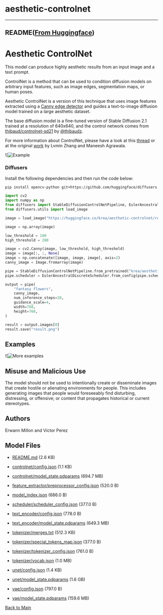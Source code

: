 
# aesthetic-controlnet
---


## README([From Huggingface](https://huggingface.co/krea/aesthetic-controlnet))



# Aesthetic ControlNet
This model can produce highly aesthetic results from an input image and a text prompt.

ControlNet is a method that can be used to condition diffusion models on arbitrary input features, such as image edges, segmentation maps, or human poses. 

Aesthetic ControlNet is a version of this technique that uses image features extracted using a [Canny edge detector](https://docs.opencv.org/4.x/da/d22/tutorial_py_canny.html) and guides a text-to-image diffusion model trained on a large aesthetic dataset.

The base diffusion model is a fine-tuned version of Stable Diffusion 2.1 trained at a resolution of 640x640, and the control network comes from [thibaud/controlnet-sd21](https://huggingface.co/thibaud/controlnet-sd21) by [@thibaudz](https://twitter.com/thibaudz).

For more information about ControlNet, please have a look at this [thread](https://twitter.com/krea_ai/status/1626672218477559809) or at the original [work](https://arxiv.org/pdf/2302.05543.pdf) by Lvmin Zhang and Maneesh Agrawala.

![![Example](https://huggingface.co/krea/aesthetic-controlnet/resolve/main/./examples.jpg)


### Diffusers
Install the following dependencies and then run the code below:

```bash
pip install opencv-python git+https://github.com/huggingface/diffusers.git
```


```py
import cv2
import numpy as np
from diffusers import StableDiffusionControlNetPipeline, EulerAncestralDiscreteScheduler
from diffusers.utils import load_image

image = load_image("https://huggingface.co/krea/aesthetic-controlnet/resolve/main/krea.jpg")

image = np.array(image)

low_threshold = 100
high_threshold = 200

image = cv2.Canny(image, low_threshold, high_threshold)
image = image[:, :, None]
image = np.concatenate([image, image, image], axis=2)
canny_image = Image.fromarray(image)

pipe = StableDiffusionControlNetPipeline.from_pretrained("krea/aesthetic-controlnet")
pipe.scheduler = EulerAncestralDiscreteScheduler.from_config(pipe.scheduler.config)

output = pipe(
    "fantasy flowers",
    canny_image,
    num_inference_steps=20,
    guidance_scale=4,
    width=768,
    height=768,
)

result = output.images[0]
result.save("result.png")
```

## Examples
![![More examples](https://huggingface.co/krea/aesthetic-controlnet/resolve/main/./more_examples.jpg)


## Misuse and Malicious Use
The model should not be used to intentionally create or disseminate images that create hostile or alienating environments for people. This includes generating images that people would foreseeably find disturbing, distressing, or offensive; or content that propagates historical or current stereotypes.

## Authors
Erwann Millon and Victor Perez



## Model Files

- [README.md](https://paddlenlp.bj.bcebos.com/models/community/krea/aesthetic-controlnet/README.md) (2.6 KB)

- [controlnet/config.json](https://paddlenlp.bj.bcebos.com/models/community/krea/aesthetic-controlnet/controlnet/config.json) (1.1 KB)

- [controlnet/model_state.pdparams](https://paddlenlp.bj.bcebos.com/models/community/krea/aesthetic-controlnet/controlnet/model_state.pdparams) (694.7 MB)

- [feature_extractor/preprocessor_config.json](https://paddlenlp.bj.bcebos.com/models/community/krea/aesthetic-controlnet/feature_extractor/preprocessor_config.json) (520.0 B)

- [model_index.json](https://paddlenlp.bj.bcebos.com/models/community/krea/aesthetic-controlnet/model_index.json) (686.0 B)

- [scheduler/scheduler_config.json](https://paddlenlp.bj.bcebos.com/models/community/krea/aesthetic-controlnet/scheduler/scheduler_config.json) (377.0 B)

- [text_encoder/config.json](https://paddlenlp.bj.bcebos.com/models/community/krea/aesthetic-controlnet/text_encoder/config.json) (778.0 B)

- [text_encoder/model_state.pdparams](https://paddlenlp.bj.bcebos.com/models/community/krea/aesthetic-controlnet/text_encoder/model_state.pdparams) (649.3 MB)

- [tokenizer/merges.txt](https://paddlenlp.bj.bcebos.com/models/community/krea/aesthetic-controlnet/tokenizer/merges.txt) (512.3 KB)

- [tokenizer/special_tokens_map.json](https://paddlenlp.bj.bcebos.com/models/community/krea/aesthetic-controlnet/tokenizer/special_tokens_map.json) (377.0 B)

- [tokenizer/tokenizer_config.json](https://paddlenlp.bj.bcebos.com/models/community/krea/aesthetic-controlnet/tokenizer/tokenizer_config.json) (761.0 B)

- [tokenizer/vocab.json](https://paddlenlp.bj.bcebos.com/models/community/krea/aesthetic-controlnet/tokenizer/vocab.json) (1.0 MB)

- [unet/config.json](https://paddlenlp.bj.bcebos.com/models/community/krea/aesthetic-controlnet/unet/config.json) (1.4 KB)

- [unet/model_state.pdparams](https://paddlenlp.bj.bcebos.com/models/community/krea/aesthetic-controlnet/unet/model_state.pdparams) (1.6 GB)

- [vae/config.json](https://paddlenlp.bj.bcebos.com/models/community/krea/aesthetic-controlnet/vae/config.json) (797.0 B)

- [vae/model_state.pdparams](https://paddlenlp.bj.bcebos.com/models/community/krea/aesthetic-controlnet/vae/model_state.pdparams) (159.6 MB)


[Back to Main](../../)